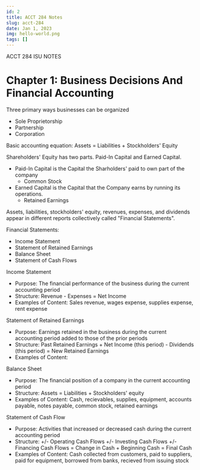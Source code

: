 ```yaml
---
id: 2
title: ACCT 284 Notes
slug: acct-284
date: Jan 1, 2023
img: hello-world.png
tags: []
---
```


ACCT 284 ISU NOTES

# Chapter 1: Business Decisions And Financial Accounting
Three primary ways businesses can be organized
* Sole Proprietorship
* Partnership
* Corporation

Basic accounting equation: Assets = Liabilities + Stockholders' Equity

Shareholders' Equity has two parts. Paid-In Capital and Earned Capital.
* Paid-In Capital is the Capital the Sharholders' paid to own part of the company
  * Common Stock
* Earned Capital is the Capital that the Company earns by running its operations.
  * Retained Earnings

Assets, liabilities, stockholders' equity, revenues, expenses, and dividends appear in different reports collectively called "Financial Statements".

Financial Statements:
* Income Statement
* Statement of Retained Earnings
* Balance Sheet
* Statement of Cash Flows

Income Statement
* Purpose: The financial performance of the business during the current accounting period
* Structure: Revenue - Expenses = Net Income
* Examples of Content: Sales revenue, wages expense, supplies expense, rent expense

Statement of Retained Earnings
* Purpose: Earnings retained in the business during the current accounting period added to those of the prior periods
* Structure: Past Retained Earnings + Net Income (this period) - Dividends (this period) = New Retained Earnings
* Examples of Content: 

Balance Sheet
* Purpose: The financial position of a company in the current accounting period
* Structure: Assets = Liabilities + Stockholders' equity
* Examples of Content: Cash, recievables, supplies, equipment, accounts payable, notes payable, common stock, retained earnings

Statement of Cash Flow
* Purpose: Activities that increased or decreased cash during the current accounting period
* Structure: +/- Operating Cash Flows +/- Investing Cash Flows +/- Financing Cash Flows = Change in Cash + Beginning Cash = Final Cash
* Examples of Content: Cash collected from customers, paid to suppliers, paid for equipment, borrowed from banks, recieved from issuing stock

